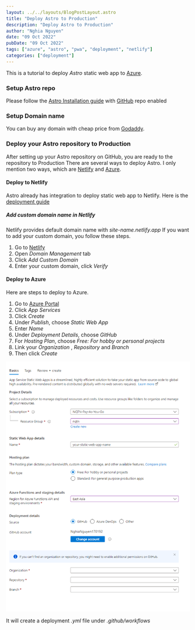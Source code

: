 ```yaml
---
layout: ../../layouts/BlogPostLayout.astro
title: "Deploy Astro to Production"
description: "Deploy Astro to Production"
author: "Nghia Nguyen"
date: "09 Oct 2022"
pubDate: "09 Oct 2022"
tags: ["azure", "astro", "pwa", "deployment", "netlify"]
categories: ["deployment"]
---
```


This is a tutorial to deploy *Astro* static web app to [Azure](https://portal.azure.com/).
<br/>

### Setup Astro repo
Please follow the  [Astro Installation guide](https://portal.azure.com/) with [GitHub](https://github.com/) repo enabled
<br/>

### Setup Domain name
You can buy any domain with cheap price from [Godaddy](https://www.godaddy.com/).

### Deploy your Astro repository to Production
After setting up your Astro repository on GitHub, you are ready to the repository to Production
There are several ways to deploy Astro. I only mention two ways, which are [Netlify](https://app.netlify.com/) and [Azure](https://portal.azure.com/).

#### Deploy to Netlify
Astro already has integration to deploy static web app to Netlify.
Here is the [deployment guide](https://docs.astro.build/en/guides/integrations-guide/netlify/)

##### Add custom domain name in Netlify
Netlify provides default domain name with *site-name.netlify.app*
If you want to add your custom domain, you follow these steps.

1. Go to [Netlify](https://app.netlify.com/)
2. Open *Domain Management* tab
3. Click *Add Custom Domain*
4. Enter your custom domain, click *Verify*

#### Deploy to Azure
Here are steps to deploy to Azure.

1. Go to [Azure Portal](https://portal.azure.com/)
2. Click *App Services*
3. Click *Create*
4. Under *Publish*, choose *Static Web App*
5. Enter *Name*
6. Under *Deployment Details*, choose *GitHub*
7. For *Hosting Plan*, choose *Free: For hobby or personal projects*
8. Link your *Organization* , *Repository* and *Branch*
9. Then click *Create*

![Deploy to Azure image](../../../public/image/deploy-to-azure.png)

It will create a deployment *.yml* file under *.github/workflows*
